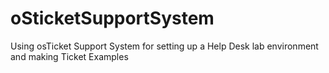 # oSticketSupportSystem
Using osTicket Support System for setting up a Help Desk lab environment and making Ticket Examples
